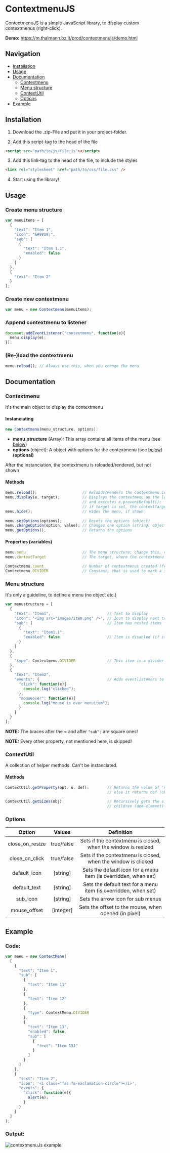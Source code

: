 # ContextmenuJS

ContextmenuJS is a simple JavaScript library, to display custom contextmenus (right-click).

**Demo:** https://m.thalmann.bz.it/prod/contextmenujs/demo.html

## Navigation
- [Installation](#installation)
- [Usage](#usage)
- [Documentation](#documentation)
  - [Contextmenu](#contextmenu)
  - [Menu structure](#menu-structure)
  - [ContextUtil](#contextutil)
  - [Options](#options)
- [Example](#example)

## Installation
1. Download the .zip-File and put it in your project-folder.

2. Add this script-tag to the head of the file
```html
<script src="path/to/js/file.js"></script>
```

3. Add this link-tag to the head of the file, to include the styles
```html
<link rel="stylesheet" href="path/to/css/file.css" />
```

4. Start using the library!

## Usage
### Create menu structure
```javascript
var menuitems = [
  {
    "text": "Item 1",
    "icon": "&#9819;",
    "sub": [
      {
        "text": "Item 1.1",
        "enabled": false
      }
    ]
  },
  {
    "text": "Item 2"
  }
];
```

### Create new contextmenu
```javascript
var menu = new Contextmenu(menuitems);
```

### Append contextmenu to listener
```javascript
document.addEventListener("contextmenu", function(e){
  menu.display(e);
});
```

### (Re-)load the contextmenu
```javascript
menu.reload(); // Always use this, when you change the menu
```
## Documentation
### Contextmenu
It's the main object to display the contextmenu
#### Instanciating
```javascript
new Contextmenu(menu_structure, options);
```
- **menu_structure** (Array): This array contains all items of the menu (see [below](#menu-structure))
- **options** (object): A object with options for the contextmenu (see [below](#options)) **(optional)**

After the instanciation, the contextmenu is reloaded/rendered, but not shown

#### Methods
```javascript
menu.reload();                    // Reloads/Renders the contextmenu inside of a container (id: cm_<num>)
menu.display(e, target);          // Displays the contextmenu on the location present in the contextmenu-event (e)
                                  // and executes e.preventDefault();
                                  // if target is set, the contextTarget is set to that
menu.hide();                      // Hides the menu, if shown
                            
menu.setOptions(options);         // Resets the options (object)
menu.changeOption(option, value); // Changes one option (string, object)
menu.getOptions();                // Returns the options
```

#### Properties (variables)
```javascript
menu.menu                         // The menu structure; change this, or the parameter, to change the menu (no setter)
menu.contextTarget                // The target, where the contextmenu was last opened

Contextmenu.count                 // Number of contextmenus created (for the id's)
Contextmenu.DIVIDER               // Constant, that is used to mark a item as a divider ("type": Contextmenu.DIVIDER)
```

### Menu structure
It's only a guideline, to define a menu (no object etc.)

```javascript
var menustructure = [
  {
    "text": "Item1",                         // Text to display
    "icon": '<img src="images/item.png" />', // Icon to display next to the text
    "sub": [                                 // Item has nested items
      {
        "text": "Item1.1",
        "enabled": false                     // Item is disabled (if it has nested items, they won't show)
      }
    ]
  },
  {
    "type": Contextmenu.DIVIDER              // This item is a divider (shows only gray line, no text etc.)
  },
  {
    "text": "Item2",
    "events": {                              // Adds eventlisteners to the item (you can use any event there is)
      "click": function(e){
        console.log("clicked");
      },
      "mouseover": function(e){
        console.log("mouse is over menuitem");
      }
    }
  }
];
```
**NOTE:** The braces after the = and after `"sub":` are square ones!

**NOTE:** Every other property, not mentioned here, is skipped!

### ContextUtil
A collection of helper methods. Can't be instanciated.
#### Methods
```javascript
ContextUtil.getProperty(opt, o, def);        // Returns the value of 'o' in the array/object opt, if it is set;
                                             // else it returns def (object, string, object)

ContextUtil.getSizes(obj);                   // Recursively gets the size of a DOM-List (ul), that has absolute positioned
                                             // children (dom-element)
```

### Options

| Option | Values | Definition |
|:---------------:|:----------:|:---------------------------------------------------------------:|
| close_on_resize | true/false | Sets if the contextmenu is closed, when the window is resized |
| close_on_click | true/false | Sets if the contextmenu is closed, when the window is clicked |
| default_icon | [string] | Sets the default icon for a menu item (is overridden, when set) |
| default_text | [string] | Sets the default text for a menu item (is overridden, when set) |
| sub_icon | [string] | Sets the arrow icon for sub menus |
| mouse_offset | [integer] | Sets the offset to the mouse, when opened (in pixel) |

## Example
### Code:
```javascript
var menu = new ContextMenu(
  [
    {
      "text": "Item 1",
      "sub": [
        {
          "text": "Item 11"
        },
        {
          "text": "Item 12"
        },
        {
          "type": ContextMenu.DIVIDER
        },
        {
          "text": "Item 13",
          "enabled": false,
          "sub": [
            {
              "text": "Item 131"
            }
          ]
        }
      ]
    },
    {
      "text": "Item 2",
      "icon": '<i class="fas fa-exclamation-circle"></i>',
      "events": {
        "click": function(e){
          alert(e);
        }
      }
    }
  ]
);
```

### Output:

![contextmenuJs example](demo/example.gif)
